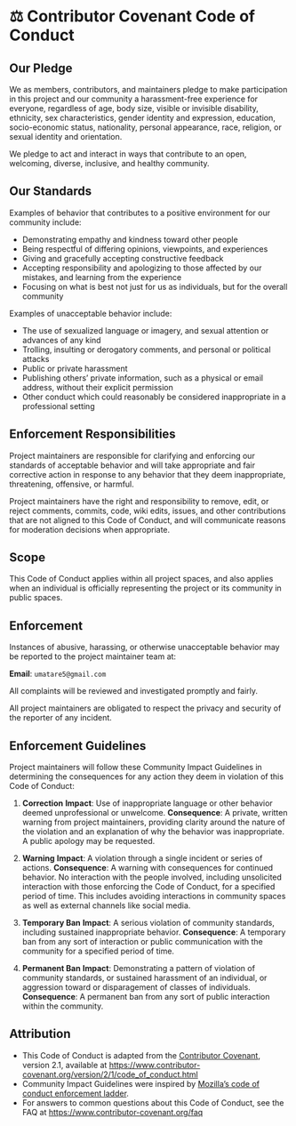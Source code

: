 # ⚖ Contributor Covenant Code of Conduct

## Our Pledge

We as members, contributors, and maintainers pledge to make participation in this project and our community a harassment-free experience for everyone, regardless of age, body size, visible or invisible disability, ethnicity, sex characteristics, gender identity and expression, education, socio-economic status, nationality, personal appearance, race, religion, or sexual identity and orientation.

We pledge to act and interact in ways that contribute to an open, welcoming, diverse, inclusive, and healthy community.

## Our Standards

Examples of behavior that contributes to a positive environment for our community include:

- Demonstrating empathy and kindness toward other people
- Being respectful of differing opinions, viewpoints, and experiences
- Giving and gracefully accepting constructive feedback
- Accepting responsibility and apologizing to those affected by our mistakes, and learning from the experience
- Focusing on what is best not just for us as individuals, but for the overall community

Examples of unacceptable behavior include:

- The use of sexualized language or imagery, and sexual attention or advances of any kind
- Trolling, insulting or derogatory comments, and personal or political attacks
- Public or private harassment
- Publishing others’ private information, such as a physical or email address, without their explicit permission
- Other conduct which could reasonably be considered inappropriate in a professional setting

## Enforcement Responsibilities

Project maintainers are responsible for clarifying and enforcing our standards of acceptable behavior and will take appropriate and fair corrective action in response to any behavior that they deem inappropriate, threatening, offensive, or harmful.

Project maintainers have the right and responsibility to remove, edit, or reject comments, commits, code, wiki edits, issues, and other contributions that are not aligned to this Code of Conduct, and will communicate reasons for moderation decisions when appropriate.

## Scope

This Code of Conduct applies within all project spaces, and also applies when an individual is officially representing the project or its community in public spaces.

## Enforcement

Instances of abusive, harassing, or otherwise unacceptable behavior may be reported to the project maintainer team at:

**Email**: `umatare5@gmail.com`

All complaints will be reviewed and investigated promptly and fairly.

All project maintainers are obligated to respect the privacy and security of the reporter of any incident.

## Enforcement Guidelines

Project maintainers will follow these Community Impact Guidelines in determining the consequences for any action they deem in violation of this Code of Conduct:

1. **Correction**
   **Impact**: Use of inappropriate language or other behavior deemed unprofessional or unwelcome.
   **Consequence**: A private, written warning from project maintainers, providing clarity around the nature of the violation and an explanation of why the behavior was inappropriate. A public apology may be requested.

2. **Warning**
   **Impact**: A violation through a single incident or series of actions.
   **Consequence**: A warning with consequences for continued behavior. No interaction with the people involved, including unsolicited interaction with those enforcing the Code of Conduct, for a specified period of time. This includes avoiding interactions in community spaces as well as external channels like social media.

3. **Temporary Ban**
   **Impact**: A serious violation of community standards, including sustained inappropriate behavior.
   **Consequence**: A temporary ban from any sort of interaction or public communication with the community for a specified period of time.

4. **Permanent Ban**
   **Impact**: Demonstrating a pattern of violation of community standards, or sustained harassment of an individual, or aggression toward or disparagement of classes of individuals.
   **Consequence**: A permanent ban from any sort of public interaction within the community.

## Attribution

- This Code of Conduct is adapted from the [Contributor Covenant](https://www.contributor-covenant.org/), version 2.1, available at <https://www.contributor-covenant.org/version/2/1/code_of_conduct.html>
- Community Impact Guidelines were inspired by [Mozilla’s code of conduct enforcement ladder](https://github.com/mozilla/diversity).
- For answers to common questions about this Code of Conduct, see the FAQ at <https://www.contributor-covenant.org/faq>
